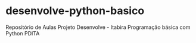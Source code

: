 # desenvolve-python-basico
Repositório de Aulas
Projeto Desenvolve - Itabira
Programação básica com Python
PDITA
